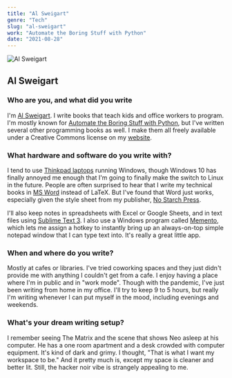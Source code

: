 ```yaml
---
title: "Al Sweigart"
genre: "Tech"
slug: "al-sweigart"
work: "Automate the Boring Stuff with Python"
date: "2021-08-28"
---
```


<img alt="Al Sweigart" src="/interview-photos/al-sweigart.jpg" class="author-image"/>

## Al Sweigart

### Who are you, and what did you write

I'm [Al Sweigart](https://alsweigart.com/). I write books that teach kids and office workers to program. I'm mostly known for [Automate the Boring Stuff with Python](https://automatetheboringstuff.com/), but I've written several other programming books as well. I make them all freely available under a Creative Commons license on my [website](https://inventwithpython.com).

### What hardware and software do you write with?

I tend to use [Thinkpad laptops](https://en.wikipedia.org/wiki/ThinkPad) running Windows, though Windows 10 has finally annoyed me enough that I'm going to finally make the switch to Linux in the future. People are often surprised to hear that I write my technical books in [MS Word]((https://en.wikipedia.org/wiki/Microsoft_Word)) instead of LaTeX. But I've found that Word just works, especially given the style sheet from my publisher, [No Starch Press](https://nostarch.com/).

I'll also keep notes in spreadsheets with Excel or Google Sheets, and in text files using [Sublime Text 3](https://www.sublimetext.com/3). I also use a Windows program called [Memento](https://www.microsoft.com/en-us/p/memento/9nblggh09k4f#activetab=pivot:overviewtab), which lets me assign a hotkey to instantly bring up an always-on-top simple notepad window that I can type text into. It's really a great little app.

### When and where do you write?

Mostly at cafes or libraries. I've tried coworking spaces and they just didn't provide me with anything I couldn't get from a cafe. I enjoy having a place where I'm in public and in "work mode". Though with the pandemic, I've just been writing from home in my office. I'll try to keep 9 to 5 hours, but really I'm writing whenever I can put myself in the mood, including evenings and weekends.

### What's your dream writing setup?

I remember seeing The Matrix and the scene that shows Neo asleep at his computer. He has a one room apartment and a desk crowded with computer equipment. It's kind of dark and grimy. I thought, "That is what I want my workspace to be." And it pretty much is, except my space is cleaner and better lit. Still, the hacker noir vibe is strangely appealing to me.